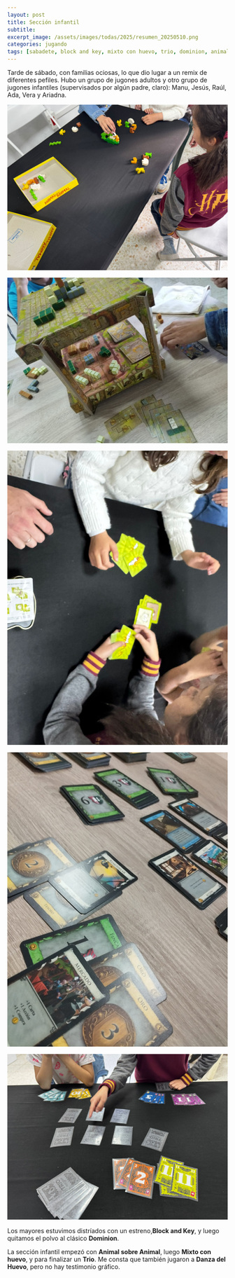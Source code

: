 ```yaml
---
layout: post
title: Sección infantil
subtitle: 
excerpt_image: /assets/images/todas/2025/resumen_20250510.png
categories: jugando
tags: [sabadete, block and key, mixto con huevo, trio, dominion, animal sobre animal, danza del huevo]
---
```


Tarde de sábado, con familias ociosas, lo que dio lugar a un remix de diferentes pefiles. Hubo un grupo de jugones adultos y otro grupo de jugones infantiles (supervisados por algún padre, claro): Manu, Jesús, Raúl, Ada, Vera y Ariadna.

![banner](/assets/images/todas/2025/partida_animalsobreanimal_20250510.jpg)

![banner](/assets/images/todas/2025/partida_blockandkey_20250510.jpg)

![banner](/assets/images/todas/2025/partida_mixtoconhuevo_20250510.jpg)

![banner](/assets/images/todas/2025/partida_dominion_20250510.jpg)

![banner](/assets/images/todas/2025/partida_trio_20250510.jpg)

Los mayores estuvimos distríados con un estreno,<b>Block and Key</b>, y luego quitamos el polvo al clásico <b>Dominion</b>.

La sección infantil empezó con <b>Animal sobre Animal</b>, luego <b>Mixto con huevo</b>, y para finalizar un <b>Trio</b>. Me consta que también jugaron a <b>Danza del Huevo</b>, pero no hay testimonio gráfico.